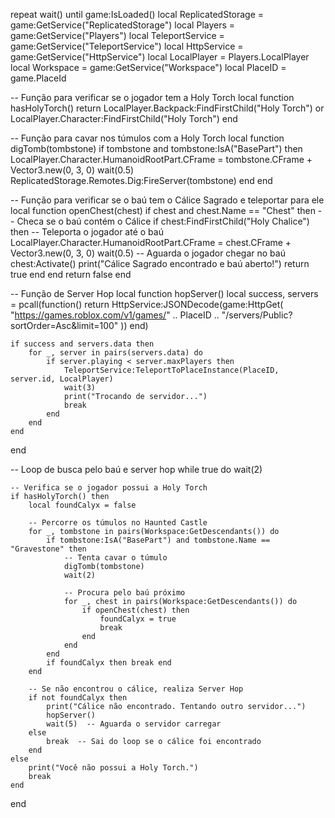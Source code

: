 repeat wait() until game:IsLoaded()
local ReplicatedStorage = game:GetService("ReplicatedStorage")
local Players = game:GetService("Players")
local TeleportService = game:GetService("TeleportService")
local HttpService = game:GetService("HttpService")
local LocalPlayer = Players.LocalPlayer
local Workspace = game:GetService("Workspace")
local PlaceID = game.PlaceId

-- Função para verificar se o jogador tem a Holy Torch
local function hasHolyTorch()
    return LocalPlayer.Backpack:FindFirstChild("Holy Torch") or LocalPlayer.Character:FindFirstChild("Holy Torch")
end

-- Função para cavar nos túmulos com a Holy Torch
local function digTomb(tombstone)
    if tombstone and tombstone:IsA("BasePart") then
        LocalPlayer.Character.HumanoidRootPart.CFrame = tombstone.CFrame + Vector3.new(0, 3, 0)
        wait(0.5)
        ReplicatedStorage.Remotes.Dig:FireServer(tombstone)
    end
end

-- Função para verificar se o baú tem o Cálice Sagrado e teleportar para ele
local function openChest(chest)
    if chest and chest.Name == "Chest" then
        -- Checa se o baú contém o Cálice
        if chest:FindFirstChild("Holy Chalice") then
            -- Teleporta o jogador até o baú
            LocalPlayer.Character.HumanoidRootPart.CFrame = chest.CFrame + Vector3.new(0, 3, 0)
            wait(0.5)  -- Aguarda o jogador chegar no baú
            chest:Activate()
            print("Cálice Sagrado encontrado e baú aberto!")
            return true
        end
    end
    return false
end

-- Função de Server Hop
local function hopServer()
    local success, servers = pcall(function()
        return HttpService:JSONDecode(game:HttpGet(
            "https://games.roblox.com/v1/games/" .. PlaceID .. "/servers/Public?sortOrder=Asc&limit=100"
        ))
    end)

    if success and servers.data then
        for _, server in pairs(servers.data) do
            if server.playing < server.maxPlayers then
                TeleportService:TeleportToPlaceInstance(PlaceID, server.id, LocalPlayer)
                wait(3)
                print("Trocando de servidor...")
                break
            end
        end
    end
end

-- Loop de busca pelo baú e server hop
while true do
    wait(2)

    -- Verifica se o jogador possui a Holy Torch
    if hasHolyTorch() then
        local foundCalyx = false

        -- Percorre os túmulos no Haunted Castle
        for _, tombstone in pairs(Workspace:GetDescendants()) do
            if tombstone:IsA("BasePart") and tombstone.Name == "Gravestone" then
                -- Tenta cavar o túmulo
                digTomb(tombstone)
                wait(2)

                -- Procura pelo baú próximo
                for _, chest in pairs(Workspace:GetDescendants()) do
                    if openChest(chest) then
                        foundCalyx = true
                        break
                    end
                end
            end
            if foundCalyx then break end
        end

        -- Se não encontrou o cálice, realiza Server Hop
        if not foundCalyx then
            print("Cálice não encontrado. Tentando outro servidor...")
            hopServer()
            wait(5)  -- Aguarda o servidor carregar
        else
            break  -- Sai do loop se o cálice foi encontrado
        end
    else
        print("Você não possui a Holy Torch.")
        break
    end
end
